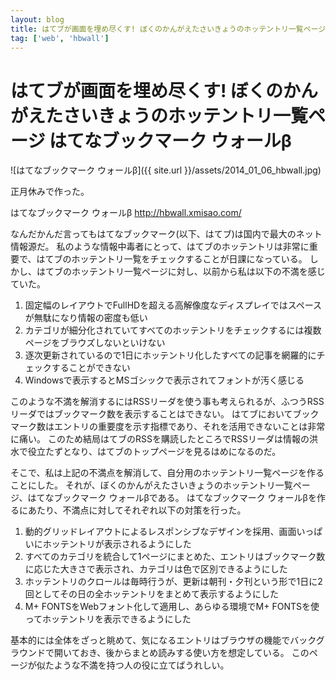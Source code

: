 ```yaml
---
layout: blog
title: はてブが画面を埋め尽くす! ぼくのかんがえたさいきょうのホッテントリ一覧ページ はてなブックマーク ウォールβ
tag: ['web', 'hbwall']
---
```


# はてブが画面を埋め尽くす! ぼくのかんがえたさいきょうのホッテントリ一覧ページ はてなブックマーク ウォールβ

![はてなブックマーク ウォールβ]({{ site.url }}/assets/2014_01_06_hbwall.jpg)

正月休みで作った。

はてなブックマーク ウォールβ
http://hbwall.xmisao.com/

なんだかんだ言ってもはてなブックマーク(以下、はてブ)は国内で最大のネット情報源だ。
私のような情報中毒者にとって、はてブのホッテントリは非常に重要で、はてブのホッテントリ一覧をチェックすることが日課になっている。
しかし、はてブのホッテントリ一覧ページに対し、以前から私は以下の不満を感じていた。

1. 固定幅のレイアウトでFullHDを超える高解像度なディスプレイではスペースが無駄になり情報の密度も低い
2. カテゴリが細分化されていてすべてのホッテントリをチェックするには複数ページをブラウズしないといけない
3. 逐次更新されているので1日にホッテントリ化したすべての記事を網羅的にチェックすることができない
4. Windowsで表示するとMSゴシックで表示されてフォントが汚く感じる

このような不満を解消するにはRSSリーダを使う事も考えられるが、ふつうRSSリーダではブックマーク数を表示することはできない。
はてブにおいてブックマーク数はエントリの重要度を示す指標であり、それを活用できないことは非常に痛い。
このため結局はてブのRSSを購読したところでRSSリーダは情報の洪水で役立たずとなり、はてブのトップページを見るはめになるのだ。

そこで、私は上記の不満点を解消して、自分用のホッテントリ一覧ページを作ることにした。
それが、ぼくのかんがえたさいきょうのホッテントリ一覧ページ、はてなブックマーク ウォールβである。
はてなブックマーク ウォールβを作るにあたり、不満点に対してそれぞれ以下の対策を行った。

1. 動的グリッドレイアウトによるレスポンシブなデザインを採用、画面いっぱいにホッテントリが表示されるようにした
2. すべてのカテゴリを統合して1ページにまとめた、エントリはブックマーク数に応じた大きさで表示され、カテゴリは色で区別できるようにした
3. ホッテントリのクロールは毎時行うが、更新は朝刊・夕刊という形で1日に2回としてその日の全ホッテントリをまとめて表示するようにした
4. M+ FONTSをWebフォント化して適用し、あらゆる環境でM+ FONTSを使ってホッテントリを表示できるようにした

基本的には全体をざっと眺めて、気になるエントリはブラウザの機能でバックグラウンドで開いておき、後からまとめ読みする使い方を想定している。
このページが似たような不満を持つ人の役に立てばうれしい。
